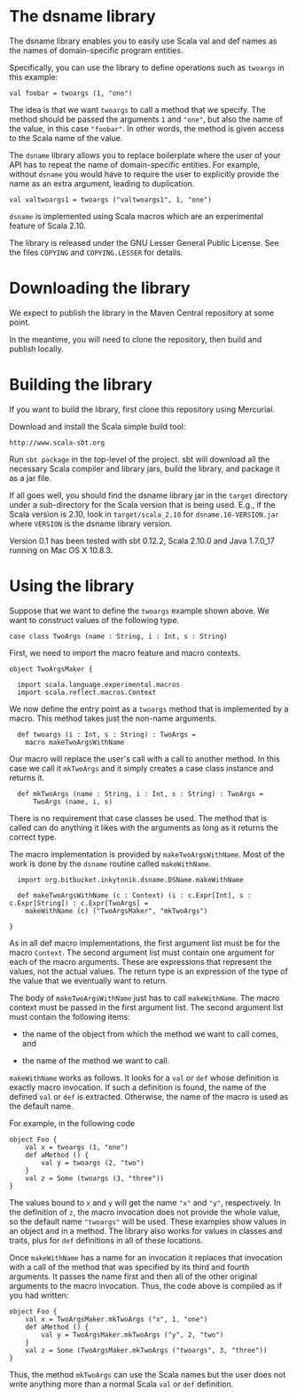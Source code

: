 The dsname library
==================

The dsname library enables you to easily use Scala val and def names as the
names of domain-specific program entities.

Specifically, you can use the library to define operations such as
`twoargs` in this example:

    val foobar = twoargs (1, "one")

The idea is that we want `twoargs` to call a method that we specify.
The method should be passed the arguments `1` and `"one"`, but also the
name of the value, in this case `"foobar"`.
In other words, the method is given access to the Scala name of the value.

The `dsname` library allows you to replace boilerplate where the user of
your API has to repeat the name of domain-specific entities.
For example, without `dsname` you would have to require the user to
explicitly provide the name as an extra argument, leading to duplication.

    val valtwoargs1 = twoargs ("valtwoargs1", 1, "one")

`dsname` is implemented using Scala macros which are an experimental feature
of Scala 2.10.

The library is released under the GNU Lesser General Public License. See the
files `COPYING` and `COPYING.LESSER` for details.

Downloading the library
=======================

We expect to publish the library in the Maven Central repository at some
point.

In the meantime, you will need to clone the repository, then build and
publish locally.

Building the library
====================

If you want to build the library, first clone this repository using
Mercurial.

Download and install the Scala simple build tool:

    http://www.scala-sbt.org

Run `sbt package` in the top-level of the project. sbt will download all the
necessary Scala compiler and library jars, build the library, and package it
as a jar file.

If all goes well, you should find the dsname library jar in the `target`
directory under a sub-directory for the Scala version that is being used.
E.g., if the Scala version is 2.10, look in `target/scala_2.10` for
`dsname.10-VERSION.jar` where `VERSION` is the dsname library version.

Version 0.1 has been tested with sbt 0.12.2, Scala 2.10.0 and Java
1.7.0_17 running on Mac OS X 10.8.3.

Using the library
=================

Suppose that we want to define the `twoargs` example shown above. We want
to construct values of the following type.

    case class TwoArgs (name : String, i : Int, s : String)

First, we need to import the macro feature and macro contexts.

    object TwoArgsMaker {

      import scala.language.experimental.macros
      import scala.reflect.macros.Context

We now define the entry point as a `twoargs` method that is implemented by
a macro.
This method takes just the non-name arguments.

      def twoargs (i : Int, s : String) : TwoArgs =
        macro makeTwoArgsWithName

Our macro will replace the user's call with a call to another method.
In this case we call it `mkTwoArgs` and it simply creates a case class
instance and returns it.

      def mkTwoArgs (name : String, i : Int, s : String) : TwoArgs =
          TwoArgs (name, i, s)

There is no requirement that case classes be used.
The method that is called can do anything it likes with the arguments as
long as it returns the correct type.

The macro implementation is provided by `makeTwoArgsWithName`.
Most of the work is done by the `dsname` routine called `makeWithName`.

      import org.bitbucket.inkytonik.dsname.DSName.makeWithName

      def makeTwoArgsWithName (c : Context) (i : c.Expr[Int], s : c.Expr[String]) : c.Expr[TwoArgs] =
        makeWithName (c) ("TwoArgsMaker", "mkTwoArgs")

    }

As in all def macro implementations, the first argument list must be for
the macro `Context`.
The second argument list must contain one argument for each of the macro
arguments.
These are expressions that represent the values, not the actual values.
The return type is an expression of the type of the value that we
eventually want to return.

The body of `makeTwoArgsWithName` just has to call `makeWithName`.
The macro context must be passed in the first argument list.
The second argument list must contain the following items:

* the name of the object from which the method we want to call comes, and

* the name of the method we want to call.

`makeWithName` works as follows.
It looks for a `val` or `def` whose definition is exactly macro invocation.
If such a definition is found, the name of the defined `val` or `def` is
extracted.
Otherwise, the name of the macro is used as the default name.

For example, in the following code

    object Foo {
        val x = twoargs (1, "one")
        def aMethod () {
            val y = twoargs (2, "two")
        }
        val z = Some (twoargs (3, "three"))
    }

The values bound to `x` and `y` will get the name `"x"` and `"y"`,
respectively.
In the definition of `z`, the macro invocation does not provide the whole
value, so the default name `"twoargs"` will be used.
These examples show values in an object and in a method.
The library also works for values in classes and traits, plus for `def`
definitions in all of these locations.

Once `makeWithName` has a name for an invocation it replaces that
invocation with a call of the method that was specified by its third
and fourth arguments.
It passes the name first and then all of the other original arguments
to the macro invocation.
Thus, the code above is compiled as if you had written:

    object Foo {
        val x = TwoArgsMaker.mkTwoArgs ("x", 1, "one")
        def aMethod () {
            val y = TwoArgsMaker.mkTwoArgs ("y", 2, "two")
        }
        val z = Some (TwoArgsMaker.mkTwoArgs ("twoargs", 3, "three"))
    }

Thus, the method `mkTwoArgs` can use the Scala names but the user does not
write anything more than a normal Scala `val` or `def` definition.
